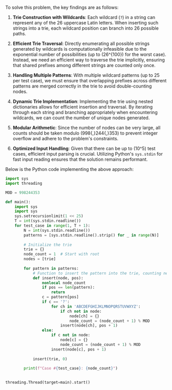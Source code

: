 To solve this problem, the key findings are as follows:

1. **Trie Construction with Wildcards**: Each wildcard (`?`) in a string can represent any of the 26 uppercase Latin letters. When inserting such strings into a trie, each wildcard position can branch into 26 possible paths.

2. **Efficient Trie Traversal**: Directly enumerating all possible strings generated by wildcards is computationally infeasible due to the exponential number of possibilities (up to \(26^{100}\) for the worst case). Instead, we need an efficient way to traverse the trie implicitly, ensuring that shared prefixes among different strings are counted only once.

3. **Handling Multiple Patterns**: With multiple wildcard patterns (up to 25 per test case), we must ensure that overlapping prefixes across different patterns are merged correctly in the trie to avoid double-counting nodes.

4. **Dynamic Trie Implementation**: Implementing the trie using nested dictionaries allows for efficient insertion and traversal. By iterating through each string and branching appropriately when encountering wildcards, we can count the number of unique nodes generated.

5. **Modular Arithmetic**: Since the number of nodes can be very large, all counts should be taken modulo \(998{,}244{,}353\) to prevent integer overflow and adhere to the problem's constraints.

6. **Optimized Input Handling**: Given that there can be up to \(10^5\) test cases, efficient input parsing is crucial. Utilizing Python's `sys.stdin` for fast input reading ensures that the solution remains performant.

Below is the Python code implementing the above approach:

```python
import sys
import threading

MOD = 998244353

def main():
    import sys
    import sys
    sys.setrecursionlimit(1 << 25)
    T = int(sys.stdin.readline())
    for test_case in range(1, T + 1):
        N = int(sys.stdin.readline())
        patterns = [sys.stdin.readline().strip() for _ in range(N)]
        
        # Initialize the trie
        trie = {}
        node_count = 1  # Start with root
        nodes = [trie]
        
        for pattern in patterns:
            # Function to insert the pattern into the trie, counting new nodes
            def insert(node, pos):
                nonlocal node_count
                if pos == len(pattern):
                    return
                c = pattern[pos]
                if c == '?':
                    for ch in 'ABCDEFGHIJKLMNOPQRSTUVWXYZ':
                        if ch not in node:
                            node[ch] = {}
                            node_count = (node_count + 1) % MOD
                        insert(node[ch], pos + 1)
                else:
                    if c not in node:
                        node[c] = {}
                        node_count = (node_count + 1) % MOD
                    insert(node[c], pos + 1)
            
            insert(trie, 0)
        
        print(f"Case #{test_case}: {node_count}")
                

threading.Thread(target=main).start()
```